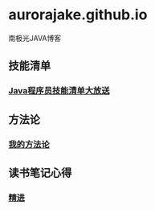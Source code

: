 

# aurorajake.github.io
南极光JAVA博客
## 技能清单
 ### [Java程序员技能清单大放送](https://github.com/aurorajake/aurorajake.github.io/blob/aurorajake-patch-1/%E6%8A%80%E8%83%BD%E6%B8%85%E5%8D%95.md)

## 方法论
### [我的方法论](https://github.com/aurorajake/aurorajake.github.io/blob/aurorajake-patch-1/%E6%96%B9%E6%B3%95%E8%AE%BA.md)

## 读书笔记心得
 ### [精进](https://github.com/aurorajake/aurorajake.github.io/blob/aurorajake-patch-1/精进.md)
